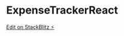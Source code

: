 # ExpenseTrackerReact

[Edit on StackBlitz ⚡️](https://stackblitz.com/edit/stackblitz-starters-mgzbkq)